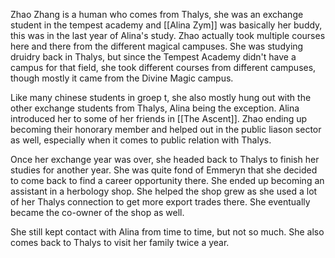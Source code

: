 Zhao Zhang is a human who comes from Thalys, she was an exchange student in the tempest academy and [[Alina Zym]] was basically her buddy, this was in the last year of Alina's study. Zhao actually took multiple courses here and there from the different magical campuses. She was studying druidry back in Thalys, but since the Tempest Academy didn't have a campus for that field, she took different courses from different campuses, though mostly it came from the Divine Magic campus.

Like many chinese students in groep t, she also mostly hung out with the other exchange students from Thalys, Alina being the exception. Alina introduced her to some of her friends in [[The Ascent]]. Zhao ending up becoming their honorary member and helped out in the public liason sector as well, especially when it comes to public relation with Thalys.

Once her exchange year was over, she headed back to Thalys to finish her studies for another year. She was quite fond of Emmeryn that she decided to come back to find a career opportunity there. She ended up becoming an assistant in a herbology shop. She helped the shop grew as she used a lot of her Thalys connection to get more export trades there. She eventually became the co-owner of the shop as well.

She still kept contact with Alina from time to time, but not so much. She also comes back to Thalys to visit her family twice a year.